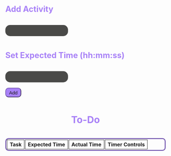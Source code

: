 <html>
<style>
  .table {
    border: #795db3 solid;
    border-radius: 10px;
    border-collapse:separate;
  }
  .cell {
    border: 1px solid;
    text-align: center;
  }
  .container {
  }
  input {
    padding: 10px;
    background-color: #4a4a48;
    border: 0px;
    color: #b89cf0;
    border-radius: 15px;
  }
  input:focus, textarea:focus, select:focus{
    outline: none;
  }
  h3 {
    color: #A881F7;
    padding: 10px;
    padding-left: 0px;
    font-size: 25px;
  }
  .title {
    color: #A881F7;
    padding: 10px;
    font-size: 30px;
    text-align: center;
  }
  .button {
    border-radius: 10px;
    width: 50px;
    height: 30px;
    background: #A881F7;
    font-size: 15px;
    color: #1E1E1E;
    border-color: #795db3;
  }
  .timerButton {
    border-radius: 10px;
    background: #A881F7;
    font-size: 15px;
    color: #1E1E1E;
    border-color: #795db3;
  }
</style>

<div class='container'>
    
<h3> Add Activity </h3>
    <input id='newTask' type='text'>
<h3> Set Expected Time (hh:mm:ss)</h3>
    <input id='newTime' type='text'>
<br>
<br>
<button class='button' id='addTaskButton' onclick="addTask()">Add</button>
<h3 class="title"> To-Do </h3>
        <table class="table" id="toDo" style="width: 100%; margin-left: auto; margin-right: auto;">
          <tr>
            <th class="cell">Task</th>
            <th class="cell">Expected Time</th>
            <th class="cell">Actual Time</th>
            <th class="cell">Timer Controls</th>
          </tr>
        </table>
</div>

<script>

var taskInput = document.getElementById('newTask');
var addTaskButton = document.getElementById('addTaskButton');
var timeInput = document.getElementById('newTime');
var addTimeButton = document.getElementById('addTimeButton');
var completedTask = document.getElementById('completedTasks');
var incompleteTasks = document.getElementById('toDo');

var tasks = []
var timeExpected = []
function addTask() {
    var text = taskInput.value;
    tasks.push(taskInput.value)
    var timeExp = timeInput.value;
    timeExpected.push(timeInput.value)

    localStorage.setItem('tasks', JSON.stringify(tasks));
    localStorage.setItem('TimeExpected', JSON.stringify(timeExpected));

    maketable(text, timeExp, tasks.length - 1)
}

function maketable(text, timeExp, i) {
  var table = document.createElement('tr');
    table.innerHTML = "<th class='cell'>" + text + "</th>" + 
                      "<th id=timeExp" + i + "' class='cell'>" + timeExp + "</th>" + 
                      "<th id='time" + i + "' class='cell'>" + "00:00:00" + "</th>" + 
                      "<th class='cell'>" + 
                      "<button class='timerButton' onclick='start" + i + "()'>" + "Start" + "</button>" + 
                      "<button class='timerButton' onclick='stop" + i + "()'>" + "Stop" + "</button>" + 
                      "<button class='timerButton' onclick='reset" + i + "()'>" + "Reset" + "</button>" + 
                      "</th>";
    incompleteTasks.appendChild(table);
}
const tasks = localStorage.getItem('tasks');

for i in json.parse

let time = 0;
let time2 = 0;
let time3 = 0;
let time4 = 0;
let time5 = 0;
let interval;
function start1() { interval = setInterval(() => {time++; displayTime1();}, 1000);}
function stop1() {
  clearInterval(interval);
}
function reset1() {
  stop();
  time = 0;
  displayTime();
}
function displayTime1() {
  const hours = Math.floor(time / 3600)
  const hours2 = String(hours).padStart(2,'0')
  const minutes = Math.floor(time / 60);
  const minutes2 =  String(minutes).padStart(2,'0')
  const seconds = time % 60;
  const seconds2 =  String(seconds).padStart(2,'0')
  document.getElementById('time1').innerHTML = `${hours2}:${minutes2}:${seconds2}`;
}



function start2() { interval = setInterval(() => {time2++; displayTime2();}, 1000);}
function stop2() {
  clearInterval(interval);
}
function reset2() {
  stop();
  time = 0;
  displayTime();
}
function displayTime2() {
  const hours = Math.floor(time2 / 3600)
  const hours2 = String(hours).padStart(2,'0')
  const minutes = Math.floor(time2 / 60);
  const minutes2 =  String(minutes).padStart(2,'0')
  const seconds = time2 % 60;
  const seconds2 =  String(seconds).padStart(2,'0')
  document.getElementById('time2').innerHTML = `${hours2}:${minutes2}:${seconds2}`;
}



function start3() { interval = setInterval(() => {time3++; displayTime();}, 1000);}
function stop3() {
  clearInterval(interval);
}
function reset3() {
  stop();
  time = 0;
  displayTime();
}
function displayTime() {
  const hours = Math.floor(time3 / 3600)
  const hours2 = String(hours).padStart(2,'0')
  const minutes = Math.floor(time3 / 60);
  const minutes2 =  String(minutes).padStart(2,'0')
  const seconds = time3 % 60;
  const seconds2 =  String(seconds).padStart(2,'0')
  document.getElementById('time3').innerHTML = `${hours2}:${minutes2}:${seconds2}`;
}



function start4() { interval = setInterval(() => {time4++; displayTime();}, 1000);}
function stop4() {
  clearInterval(interval);
}
function reset4() {
  stop();
  time = 0;
  displayTime();
}
function displayTime() {
  const hours = Math.floor(time4 / 3600)
  const hours2 = String(hours).padStart(2,'0')
  const minutes = Math.floor(time4 / 60);
  const minutes2 =  String(minutes).padStart(2,'0')
  const seconds = time4 % 60;
  const seconds2 =  String(seconds).padStart(2,'0')
  document.getElementById('time4').innerHTML = `${hours2}:${minutes2}:${seconds2}`;
}



function start5() { interval = setInterval(() => {time5++; displayTime();}, 1000);}
function stop5() {
  clearInterval(interval);
}
function reset5() {
  stop();
  time = 0;
  displayTime();
}
function displayTime() {
  const hours = Math.floor(time5 / 3600)
  const hours2 = String(hours).padStart(2,'0')
  const minutes = Math.floor(time5 / 60);
  const minutes2 =  String(minutes).padStart(2,'0')
  const seconds = time5 % 60;
  const seconds2 =  String(seconds).padStart(2,'0')
  document.getElementById('time5').innerHTML = `${hours2}:${minutes2}:${seconds2}`;
}

</script>

